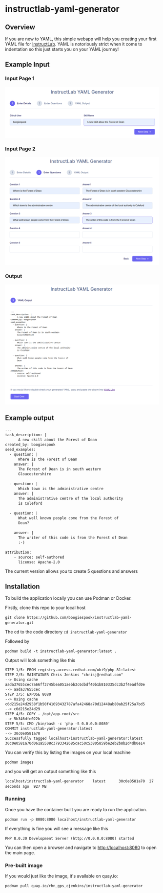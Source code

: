 # instructlab-yaml-generator

## Overview
If you are new to YAML, this simple webapp will help you creating your first YAML file for [InstructLab](https://github.com/instructlab). YAML is notoriously strict when it come to indentation so this just starts you on your YAML journey!

## Example Input

### Input Page 1
![Page 1](images/screen1.png)

### Input Page 2
![Page 2](images/screen2.png)

### Output
![Output](images/screen3.png)


## Example output
```
---
task_description: |
      A new skill about the Forest of Dean
created_by: boogiespook
seed_examples:
  - question: |
      Where is the Forest of Dean
    answer: |
      The Forest of Dean is in south western
      Gloucestershire 

  - question: |
      Which town is the administrative centre
    answer: |
      The administrative centre of the local authority
      is Coleford

  - question: |
      What well known people come from the Forest of
      Dean?

    answer: |
      The writer of this code is from the Forest of Dean
      :-)

attribution:
    - source: self-authored
      license: Apache-2.0
```

The current version allows you to create 5 questions and answers

## Installation
To build the application locally you can use Podman or Docker.

Firstly, clone this repo to your local host

``` git clone https://github.com/boogiespook/instructlab-yaml-generator.git ```

The cd to the code directory
``` cd instructlab-yaml-generator ```

Followed by 

``` podman build -t instructlab-yaml-generator:latest . ```

Output will look something like this

```
STEP 1/5: FROM registry.access.redhat.com/ubi9/php-81:latest
STEP 2/5: MAINTAINER Chris Jenkins "chrisj@redhat.com"
--> Using cache aada37655cec7a66ff3745bea051aebb3c6dbdf40b1b810335dc3b2f4eadfd0e
--> aada37655cec
STEP 3/5: EXPOSE 8080
--> Using cache c6d215e24d2958f1b50f41693432787afa42468a70d12448ab80ab25f25a7bd5
--> c6d215e24d29
STEP 4/5: COPY . /opt/app-root/src
--> 5b346dfe022b
STEP 5/5: CMD /bin/bash -c 'php -S 0.0.0.0:8080'
COMMIT instructlab-yaml-generator:latest
--> 30c0e0581a70
Successfully tagged localhost/instructlab-yaml-generator:latest
30c0e0581a70d061a5508c3793342685cac50c53805859be2eb2b8b2d4db0e14
```

You can verify this by listing the images on your local machine

```podman images```

and you will get an output something like this

``` localhost/instructlab-yaml-generator    latest      30c0e0581a70  27 seconds ago  927 MB ```

### Running

Once you have the container built you are ready to run the application.

``` podman run -p 8080:8080 localhost/instructlab-yaml-generator ```

If everything is fine you will see a message like this 

``` PHP 8.0.30 Development Server (http://0.0.0.0:8080) started ```

You can then open a browser and navigate to [http://localhost:8080](http://localhost:8080) to open the main page.

### Pre-built image
If you would just like the image, it's available on quay.io:

``` podman pull quay.io/rhn_gps_cjenkins/instructlab-yaml-generator ```
